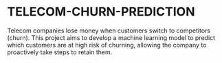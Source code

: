 # TELECOM-CHURN-PREDICTION
Telecom companies lose money when customers switch to competitors (churn). This project aims to develop a machine learning model to predict which customers are at high risk of churning, allowing the company to proactively take steps to retain them.
